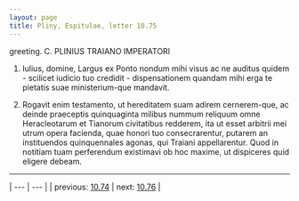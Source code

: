 ```yaml
---
layout: page
title: Pliny, Espitulae, letter 10.75
---
```


greeting. C. PLINIUS TRAIANO IMPERATORI



1. Iulius, domine, Largus ex Ponto nondum mihi visus ac ne auditus quidem - scilicet iudicio tuo credidit - dispensationem quandam mihi erga te pietatis suae ministerium-que mandavit.



2. Rogavit enim testamento, ut hereditatem suam adirem cernerem-que, ac deinde praeceptis quinquaginta milibus nummum reliquum omne Heracleotarum et Tianorum civitatibus redderem, ita ut esset arbitrii mei utrum opera facienda, quae honori tuo consecrarentur, putarem an instituendos quinquennales agonas, qui Traiani appellarentur. Quod in notitiam tuam perferendum existimavi ob hoc maxime, ut dispiceres quid eligere debeam.



---

| --- | --- |
| previous: [10.74](../10.74/) | next: [10.76](../10.76/) |